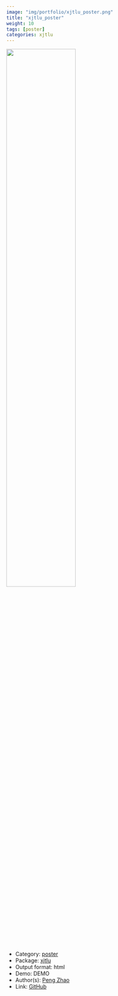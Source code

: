 ```yaml
---
image: "img/portfolio/xjtlu_poster.png"
title: "xjtlu_poster"
weight: 10
tags: [poster]
categories: xjtlu
---
```




<!--more-->

<p><a href="../../img/portfolio/xjtlu_poster.png"><img class = "jf-image-shadow" src="../../img/portfolio/xjtlu_poster.png", width="60%"></a></p>

- Category: [poster](../../tags/poster)
- Package: [xjtlu](xjtlu)
- Output format: html
- Demo: DEMO
- Author(s): [Peng Zhao](https://pzhao.org)
- Link: [GitHub](https://github.com/pzhaonet/xjtlu)


